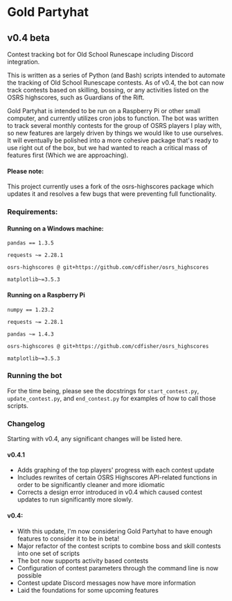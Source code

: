 # Gold Partyhat
## v0.4 beta
Contest tracking bot for Old School Runescape including Discord integration. 

This is written as a series of Python (and Bash) scripts intended to automate the tracking of Old 
School Runescape contests. As of v0.4, the bot can now track contests based on skilling, bossing,
or any activities listed on the OSRS highscores, such as Guardians of the Rift.

Gold Partyhat is intended to be run on a Raspberry Pi or other small computer, and currently
utilizes cron jobs to function. The bot was written to track several monthly contests for the group
of OSRS players I play with, so new features are largely driven by things we would like to use
ourselves. It will eventually be polished into a more cohesive package that's ready to
use right out of the box, but we had wanted to reach a critical mass of features first (Which we are
approaching).

#### Please note:
This project currently uses a fork of the osrs-highscores package which updates
it and resolves a few bugs that were preventing full functionality.
### Requirements:
#### Running on a Windows machine:
`pandas == 1.3.5`

`requests ~= 2.28.1`

`osrs-highscores @ git+https://github.com/cdfisher/osrs_highscores`

`matplotlib~=3.5.3`
#### Running on a Raspberry Pi
`numpy == 1.23.2`

`requests ~= 2.28.1`

`pandas ~= 1.4.3`

`osrs-highscores @ git+https://github.com/cdfisher/osrs_highscores`

`matplotlib~=3.5.3`
### Running the bot

For the time being, please see the docstrings for `start_contest.py`, 
`update_contest.py`, and `end_contest.py` for examples of how to call those
scripts.

### Changelog
Starting with v0.4, any significant changes will be listed here.

#### v0.4.1

- Adds graphing of the top players' progress with each contest update
- Includes rewrites of certain OSRS Highscores API-related functions
in order to be significantly cleaner and more idiomatic
- Corrects a design error introduced in v0.4 which caused contest updates to 
run significantly more slowly.

#### v0.4:

- With this update, I'm now considering Gold Partyhat to have enough features to consider it to be in beta!
- Major refactor of the contest scripts to combine boss and skill contests into one set of scripts
- The bot now supports activity based contests
- Configuration of contest parameters through the command line is now possible
- Contest update Discord messages now have more information
- Laid the foundations for some upcoming features
